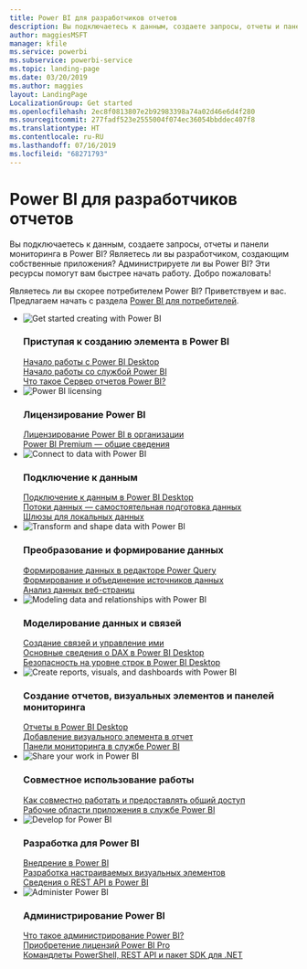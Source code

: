 ```yaml
---
title: Power BI для разработчиков отчетов
description: Вы подключаетесь к данным, создаете запросы, отчеты и панели мониторинга в Power BI? Являетесь ли вы разработчиком, создающим собственные приложения, или администратором Power BI?
author: maggiesMSFT
manager: kfile
ms.service: powerbi
ms.subservice: powerbi-service
ms.topic: landing-page
ms.date: 03/20/2019
ms.author: maggies
layout: LandingPage
LocalizationGroup: Get started
ms.openlocfilehash: 2ec8f0813807e2b92983398a74a02d46e6d4f280
ms.sourcegitcommit: 277fadf523e2555004f074ec36054bbddec407f8
ms.translationtype: HT
ms.contentlocale: ru-RU
ms.lasthandoff: 07/16/2019
ms.locfileid: "68271793"
---
```

# <a name="power-bi-for-report-designers"></a>Power BI для разработчиков отчетов

Вы подключаетесь к данным, создаете запросы, отчеты и панели мониторинга в Power BI? Являетесь ли вы разработчиком, создающим собственные приложения? Администрируете ли вы Power BI? Эти ресурсы помогут вам быстрее начать работу. Добро пожаловать!

Являетесь ли вы скорее потребителем Power BI? Приветствуем и вас. Предлагаем начать с раздела [Power BI для потребителей](consumer/power-bi-consumer-landing.md).

<ul class="panelContent cardsF"> 
            <li> 
                  <div class="cardSize"> 
                        <div class="cardPadding"> 
                              <div class="card"> 
                                    <div class="cardImageOuter">
                                          <div class="cardImage">
                                                <img alt="Get started creating with Power BI" src="media/power-bi-creator-landing/power-bi-designer-get-started.svg" data-linktype="relative-path">
                                          </div>
                                    </div>
                                    <div class="cardText"> 
                                          <h3>Приступая к созданию элемента в Power BI</h3> 
                                          <p></p>
                                               <a href="desktop-what-is-desktop.md">Начало работы с Power BI Desktop</a><br/> 
                                               <a href="power-bi-overview.md">Начало работы со службой Power BI</a><br/> 
                                               <a href="report-server/get-started.md">Что такое Сервер отчетов Power BI?</a>
                                    </div> 
                              </div> 
                        </div> 
                  </div> 
            </li>
            <li> 
                  <div class="cardSize"> 
                        <div class="cardPadding"> 
                              <div class="card"> 
                                    <div class="cardImageOuter">
                                          <div class="cardImage">
                                                <img alt="Power BI licensing" src="media/power-bi-creator-landing/power-bi-designer-licensing.svg" data-linktype="relative-path">
                                          </div>
                                    </div>
                                    <div class="cardText"> 
                                          <h3>Лицензирование Power BI</h3> 
                                          <p></p>
                                                <a href="service-admin-licensing-organization.md">Лицензирование Power BI в организации</a><br/> 
                                                <a href="service-premium-what-is.md">Power BI Premium — общие сведения</a> 
                                    </div> 
                              </div> 
                        </div> 
                  </div> 
            </li>
            <li> 
                  <div class="cardSize"> 
                        <div class="cardPadding"> 
                              <div class="card"> 
                                    <div class="cardImageOuter">
                                          <div class="cardImage">
                                                <img alt="Connect to data with Power BI" src="media/power-bi-creator-landing/power-bi-designer-connect-data.svg" data-linktype="relative-path">
                                          </div>
                                    </div>
                                    <div class="cardText"> 
                                          <h3>Подключение к данным</h3> 
                                          <p></p>
                                                <a href="desktop-quickstart-connect-to-data.md">Подключение к данным в Power BI Desktop </a><br/> 
                                                <a href="service-dataflows-overview.md">Потоки данных — самостоятельная подготовка данных</a><br/> 
                                                <a href="service-gateway-onprem.md">Шлюзы для локальных данных</a>
                                    </div> 
                              </div> 
                        </div> 
                  </div> 
            </li>
            <li> 
                  <div class="cardSize"> 
                        <div class="cardPadding"> 
                              <div class="card"> 
                                    <div class="cardImageOuter">
                                          <div class="cardImage">
                                                <img alt="Transform and shape data with Power BI" src="media/power-bi-creator-landing/power-bi-designer-transform-shape-data.svg" data-linktype="relative-path">
                                          </div>
                                    </div>
                                    <div class="cardText"> 
                                          <h3>Преобразование и формирование данных</h3> 
                                          <p></p>
                                                <a href="desktop-common-query-tasks.md">Формирование данных в редакторе Power Query</a><br/> 
                                                <a href="desktop-shape-and-combine-data.md">Формирование и объединение источников данных</a><br/> 
                                                <a href="desktop-tutorial-importing-and-analyzing-data-from-a-web-page.md">Анализ данных веб-страниц</a>
                                    </div> 
                              </div> 
                        </div> 
                  </div> 
            </li>
            <li> 
                  <div class="cardSize"> 
                        <div class="cardPadding"> 
                              <div class="card"> 
                                    <div class="cardImageOuter">
                                          <div class="cardImage">
                                                <img alt="Modeling data and relationships with Power BI" src="media/power-bi-creator-landing/power-bi-designer-modeling-data-relationships.svg" data-linktype="relative-path">
                                          </div>
                                    </div>
                                    <div class="cardText"> 
                                          <h3>Моделирование данных и связей</h3> 
                                          <p></p>
                                                <a href="desktop-create-and-manage-relationships.md">Создание связей и управление ими</a><br/>
                                                <a href="desktop-quickstart-learn-dax-basics.md">Основные сведения о DAX в Power BI Desktop</a><br/> 
                                                <a href="service-admin-rls.md">Безопасность на уровне строк в Power BI Desktop</a> 
                                    </div> 
                              </div> 
                        </div> 
                  </div> 
            </li>
            <li> 
                  <div class="cardSize"> 
                        <div class="cardPadding"> 
                              <div class="card"> 
                                    <div class="cardImageOuter">
                                          <div class="cardImage">
                                                <img alt="Create reports, visuals, and dashboards with Power BI" src="media/power-bi-creator-landing/power-bi-designer-create-reports-visuals-dashboards.svg" data-linktype="relative-path">
                                          </div>
                                    </div>
                                    <div class="cardText"> 
                                          <h3>Создание отчетов, визуальных элементов и панелей мониторинга</h3> 
                                          <p></p>
                                                <a href="desktop-report-view.md">Отчеты в Power BI Desktop</a><br/> 
                                                <a href="power-bi-report-add-visualizations-i.md">Добавление визуального элемента в отчет</a><br/> 
                                                <a href="service-dashboard-create.md">Панели мониторинга в службе Power BI</a>
                                    </div> 
                              </div> 
                        </div> 
                  </div> 
            </li>
            <li> 
                  <div class="cardSize"> 
                        <div class="cardPadding"> 
                              <div class="card"> 
                                    <div class="cardImageOuter">
                                          <div class="cardImage">
                                                <img alt="Share your work in Power BI" src="media/power-bi-creator-landing/power-bi-designer-share-work.svg" data-linktype="relative-path">
                                          </div>
                                    </div>
                                    <div class="cardText"> 
                                          <h3>Совместное использование работы</h3> 
                                          <p></p>
                                                <a href="service-how-to-collaborate-distribute-dashboards-reports.md">Как совместно работать и предоставлять общий доступ</a><br/>
                                                <a href="service-create-workspaces.md">Рабочие области приложения в службе Power BI</a> 
                                    </div> 
                              </div> 
                        </div> 
                  </div> 
            </li>
            <li> 
                  <div class="cardSize"> 
                        <div class="cardPadding"> 
                              <div class="card"> 
                                    <div class="cardImageOuter">
                                          <div class="cardImage">
                                                <img alt="Develop for Power BI" src="media/power-bi-creator-landing/power-bi-designer-develop-power-bi.svg" data-linktype="relative-path">
                                          </div>
                                    </div>
                                    <div class="cardText"> 
                                          <h3>Разработка для Power BI</h3> 
                                          <p></p>
                                                <a href="developer/embedding.md">Внедрение в Power BI</a><br/> 
                                                <a href="developer/custom-visual-develop-tutorial.md">Разработка настраиваемых визуальных элементов</a><br/> 
                                                <a href="https://docs.microsoft.com/rest/api/power-bi">Сведения о REST API в Power BI</a>
                                    </div> 
                              </div> 
                        </div> 
                  </div> 
            </li>
            <li> 
                  <div class="cardSize"> 
                        <div class="cardPadding"> 
                              <div class="card"> 
                                    <div class="cardImageOuter">
                                          <div class="cardImage">
                                                <img alt="Administer Power BI" src="media/power-bi-creator-landing/power-bi-designer-administer-power-bi.svg" data-linktype="relative-path">
                                          </div>
                                    </div>
                                    <div class="cardText"> 
                                          <h3>Администрирование Power BI</h3> 
                                          <p></p>
                                                <a href="service-admin-administering-power-bi-in-your-organization.md">Что такое администрирование Power BI?</a><br/> 
                                                <a href="service-admin-purchasing-power-bi-pro.md">Приобретение лицензий Power BI Pro</a><br/>
                                                <a href="service-admin-reference.md">Командлеты PowerShell, REST API и пакет SDK для .NET</a>
                                    </div> 
                              </div> 
                        </div> 
                  </div> 
            </li>
</ul>



